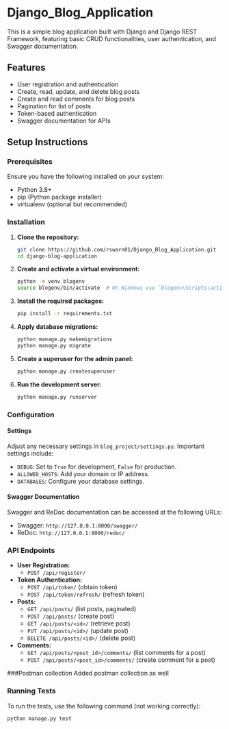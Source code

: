 # Django_Blog_Application

This is a simple blog application built with Django and Django REST Framework, featuring basic CRUD functionalities, user authentication, and Swagger documentation.

## Features

- User registration and authentication
- Create, read, update, and delete blog posts
- Create and read comments for blog posts
- Pagination for list of posts
- Token-based authentication
- Swagger documentation for APIs

## Setup Instructions

### Prerequisites
Ensure you have the following installed on your system:

- Python 3.8+
- pip (Python package installer)
- virtualenv (optional but recommended)

### Installation

1. **Clone the repository:**

    ```bash
    git clone https://github.com/rswarn01/Django_Blog_Application.git
    cd django-blog-application
    ```

2. **Create and activate a virtual environment:**

    ```bash
    python -m venv blogenv
    source blogenv/bin/activate  # On Windows use `blogenv\Scripts\activate`
    ```

3. **Install the required packages:**

    ```bash
    pip install -r requirements.txt
    ```

4. **Apply database migrations:**

    ```bash
    python manage.py makemigrations
    python manage.py migrate
    ```

5. **Create a superuser for the admin panel:**

    ```bash
    python manage.py createsuperuser
    ```

6. **Run the development server:**

    ```bash
    python manage.py runserver
    ```

### Configuration

#### Settings

Adjust any necessary settings in `blog_project/settings.py`. Important settings include:

- `DEBUG`: Set to `True` for development, `False` for production.
- `ALLOWED_HOSTS`: Add your domain or IP address.
- `DATABASES`: Configure your database settings.

#### Swagger Documentation

Swagger and ReDoc documentation can be accessed at the following URLs:

- Swagger: `http://127.0.0.1:8000/swagger/`
- ReDoc: `http://127.0.0.1:8000/redoc/`

### API Endpoints

- **User Registration:**
  - `POST /api/register/`
- **Token Authentication:**
  - `POST /api/token/` (obtain token)
  - `POST /api/token/refresh/` (refresh token)
- **Posts:**
  - `GET /api/posts/` (list posts, paginated)
  - `POST /api/posts/` (create post)
  - `GET /api/posts/<id>/` (retrieve post)
  - `PUT /api/posts/<id>/` (update post)
  - `DELETE /api/posts/<id>/` (delete post)
- **Comments:**
  - `GET /api/posts/<post_id>/comments/` (list comments for a post)
  - `POST /api/posts/<post_id>/comments/` (create comment for a post)

###Postman collection
Added postman collection as well

### Running Tests

To run the tests, use the following command (not working correctly):

```bash
python manage.py test
